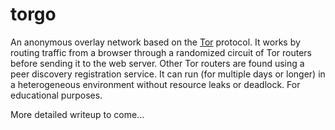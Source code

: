 # torgo
An anonymous overlay network based on the <a href="https://svn-archive.torproject.org/svn/projects/design-paper/tor-design.pdf">Tor</a> protocol. It works by routing traffic from a browser through a randomized circuit of Tor routers before sending it to the web server. Other Tor routers are found using a peer discovery registration service. It can run (for multiple days or longer) in a heterogeneous environment without resource leaks or deadlock. For educational purposes.

More detailed writeup to come...
